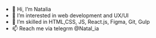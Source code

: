 - 👋 Hi, I’m Natalia
- 👀 I’m interested in web development and UX/UI
- 🌱 I’m skilled in HTML,CSS, JS, React.js, Figma, Git, Gulp
- 📫 Reach me via telegrm @Natal_ia

<!---
rmznvn/rmznvn is a ✨ special ✨ repository because its `README.md` (this file) appears on your GitHub profile.
You can click the Preview link to take a look at your changes.
--->
